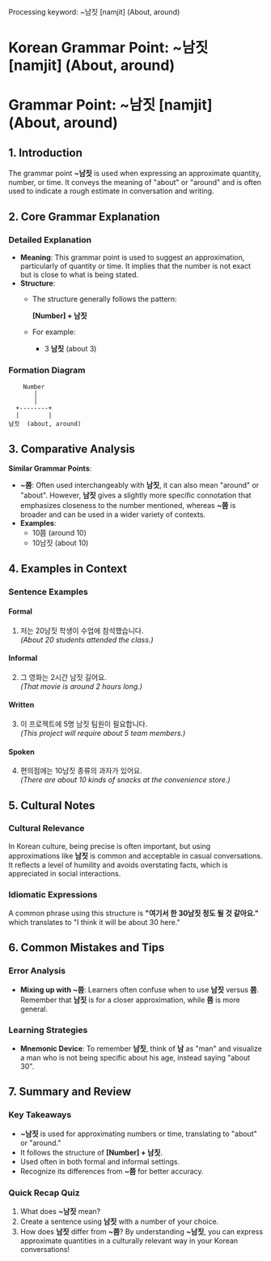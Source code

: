 Processing keyword: ~남짓 [namjit] (About, around)
# Korean Grammar Point: ~남짓 [namjit] (About, around)
# Grammar Point: ~남짓 [namjit] (About, around)
## 1. Introduction
The grammar point **~남짓** is used when expressing an approximate quantity, number, or time. It conveys the meaning of "about" or "around" and is often used to indicate a rough estimate in conversation and writing.
## 2. Core Grammar Explanation
### Detailed Explanation
- **Meaning**: This grammar point is used to suggest an approximation, particularly of quantity or time. It implies that the number is not exact but is close to what is being stated.
- **Structure**: 
  - The structure generally follows the pattern:
  
    **[Number] + 남짓**
  
  - For example: 
    - 3 **남짓** (about 3)
  
### Formation Diagram
```
    Number
       │
       │
  +--------+
  |        |
남짓  (about, around)
```
## 3. Comparative Analysis
**Similar Grammar Points**:
- **~쯤**: Often used interchangeably with **남짓**, it can also mean "around" or "about". However, **남짓** gives a slightly more specific connotation that emphasizes closeness to the number mentioned, whereas **~쯤** is broader and can be used in a wider variety of contexts.
- **Examples**:
  - 10쯤 (around 10)
  - 10남짓 (about 10)
## 4. Examples in Context
### Sentence Examples
#### Formal
1. 저는 20남짓 학생이 수업에 참석했습니다.  
   *(About 20 students attended the class.)*
#### Informal
2. 그 영화는 2시간 남짓 길어요.  
   *(That movie is around 2 hours long.)*
#### Written
3. 이 프로젝트에 5명 남짓 팀원이 필요합니다.  
   *(This project will require about 5 team members.)*
#### Spoken
4. 편의점에는 10남짓 종류의 과자가 있어요.  
   *(There are about 10 kinds of snacks at the convenience store.)*
## 5. Cultural Notes
### Cultural Relevance
In Korean culture, being precise is often important, but using approximations like **남짓** is common and acceptable in casual conversations. It reflects a level of humility and avoids overstating facts, which is appreciated in social interactions.
### Idiomatic Expressions
A common phrase using this structure is **"여기서 한 30남짓 정도 될 것 같아요."** which translates to "I think it will be about 30 here."
## 6. Common Mistakes and Tips
### Error Analysis
- **Mixing up with ~쯤**: Learners often confuse when to use **남짓** versus **쯤**. Remember that **남짓** is for a closer approximation, while **쯤** is more general.
  
### Learning Strategies
- **Mnemonic Device**: To remember **남짓**, think of **남** as "man" and visualize a man who is not being specific about his age, instead saying "about 30".
## 7. Summary and Review
### Key Takeaways
- **~남짓** is used for approximating numbers or time, translating to "about" or "around."
- It follows the structure of **[Number] + 남짓**.
- Used often in both formal and informal settings.
- Recognize its differences from **~쯤** for better accuracy.
### Quick Recap Quiz
1. What does **~남짓** mean?
2. Create a sentence using **남짓** with a number of your choice.
3. How does **남짓** differ from **~쯤**?
By understanding **~남짓**, you can express approximate quantities in a culturally relevant way in your Korean conversations!
